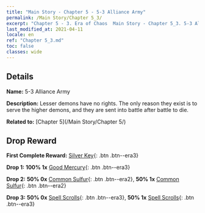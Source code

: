 ```yaml
---
title: "Main Story - Chapter 5 - 5-3 Alliance Army"
permalink: /Main Story/Chapter 5_3/
excerpt: "Chapter 5 - 3. Era of Chaos  Main Story - Chapter 5_3. 5-3 Alliance Army"
last_modified_at: 2021-04-11
locale: en
ref: "Chapter 5_3.md"
toc: false
classes: wide
---
```


## Details

 **Name:** 5-3 Alliance Army

 **Description:** Lesser demons have no rights. The only reason they exist is to serve the higher demons, and they are sent into battle after battle to die.

 **Related to:** [Chapter 5](/Main Story/Chapter 5/)

## Drop Reward

 **First Complete Reward:** [Silver Key](/Items/con_693/){: .btn .btn--era3}

 **Drop 1:** **100% 1x** [Good Mercury](/Items/mat_14/){: .btn .btn--era3}

 **Drop 2:** **50% 0x** [Common Sulfur](/Items/mat_9/){: .btn .btn--era2}, **50% 1x** [Common Sulfur](/Items/mat_9/){: .btn .btn--era2}

 **Drop 3:** **50% 0x** [Spell Scrolls](/Items/con_694/){: .btn .btn--era3}, **50% 1x** [Spell Scrolls](/Items/con_694/){: .btn .btn--era3}

